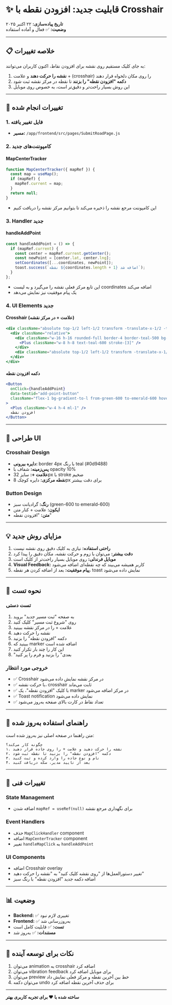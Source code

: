 # ✨ قابلیت جدید: افزودن نقطه با Crosshair

**تاریخ پیاده‌سازی:** ۲۲ اکتبر ۲۰۲۵  
**وضعیت:** ✅ فعال و آماده استفاده

---

## 📋 خلاصه تغییرات

به جای کلیک مستقیم روی نقشه برای افزودن نقاط، اکنون کاربران می‌توانند:
1. **نقشه را حرکت دهند** و علامت + (crosshair) را روی مکان دلخواه قرار دهند
2. **دکمه "افزودن نقطه" را بزنند** تا نقطه در مرکز نقشه ثبت شود
3. این روش بسیار راحت‌تر و دقیق‌تر است، به خصوص روی موبایل

---

## 🎯 تغییرات انجام شده

### 1. فایل تغییر یافته
- **مسیر:** `/app/frontend/src/pages/SubmitRoadPage.js`

### 2. کامپوننت‌های جدید

#### MapCenterTracker
```javascript
function MapCenterTracker({ mapRef }) {
  const map = useMap();
  if (mapRef) {
    mapRef.current = map;
  }
  return null;
}
```
- این کامپوننت مرجع نقشه را ذخیره می‌کند تا بتوانیم مرکز نقشه را دریافت کنیم

### 3. Handler جدید

#### handleAddPoint
```javascript
const handleAddPoint = () => {
  if (mapRef.current) {
    const center = mapRef.current.getCenter();
    const newPoint = [center.lat, center.lng];
    setCoordinates([...coordinates, newPoint]);
    toast.success(`نقطه ${coordinates.length + 1} اضافه شد`);
  }
};
```
- این تابع مرکز فعلی نقشه را می‌گیرد و به لیست coordinates اضافه می‌کند
- یک پیام موفقیت نیز نمایش می‌دهد

### 4. UI Elements جدید

#### Crosshair (علامت + در مرکز نقشه)
```jsx
<div className="absolute top-1/2 left-1/2 transform -translate-x-1/2 -translate-y-1/2 z-[500] pointer-events-none">
  <div className="relative">
    <div className="w-16 h-16 rounded-full border-4 border-teal-500 bg-teal-500/10 flex items-center justify-center">
      <Plus className="w-8 h-8 text-teal-600 stroke-[3]" />
    </div>
    <div className="absolute top-1/2 left-1/2 transform -translate-x-1/2 -translate-y-1/2 w-2 h-2 bg-teal-600 rounded-full"></div>
  </div>
</div>
```

#### دکمه افزودن نقطه
```jsx
<Button
  onClick={handleAddPoint}
  data-testid="add-point-button"
  className="flex-1 bg-gradient-to-l from-green-600 to-emerald-600 hover:from-green-700 hover:to-emerald-700"
>
  <Plus className="w-4 h-4 ml-1" />
  افزودن نقطه
</Button>
```

---

## 🎨 طراحی UI

### Crosshair Design
- **دایره بیرونی:** border 4px با رنگ teal (#0d9488)
- **پس‌زمینه:** شفاف با opacity 10%
- **علامت +:** سایز 32px با stroke ضخیم
- **نقطه مرکزی:** دایره کوچک 8px برای دقت بیشتر

### Button Design
- **رنگ:** گرادیانت سبز (green-600 to emerald-600)
- **ایکون:** علامت + کنار متن
- **متن:** "افزودن نقطه"

---

## 💡 مزایای روش جدید

1. **راحتی استفاده:** نیازی به کلیک دقیق روی نقشه نیست
2. **دقت بیشتر:** می‌توان با زوم و حرکت نقشه، مکان دقیق را پیدا کرد
3. **موبایل فرندلی:** روی موبایل بسیار راحت‌تر از کلیک است
4. **Visual Feedback:** کاربر همیشه می‌بیند که چه نقطه‌ای اضافه می‌شود
5. **پیام موفقیت:** بعد از اضافه کردن هر نقطه، toast نمایش داده می‌شود

---

## 🧪 نحوه تست

### تست دستی
1. به صفحه "ثبت مسیر جدید" بروید
2. روی "شروع ثبت مسیر" کلیک کنید
3. علامت + را در مرکز نقشه ببینید
4. نقشه را حرکت دهید
5. دکمه "افزودن نقطه" را بزنید
6. ببینید که marker اضافه شده است
7. این کار را چند بار تکرار کنید
8. "بعدی" را بزنید و فرم را پر کنید

### خروجی مورد انتظار
- ✅ Crosshair در مرکز نقشه نمایش داده می‌شود
- ✅ با حرکت نقشه، crosshair ثابت می‌ماند
- ✅ با کلیک "افزودن نقطه"، یک marker در مرکز اضافه می‌شود
- ✅ Toast notification نمایش داده می‌شود
- ✅ تعداد نقاط در کارت بالای صفحه به‌روز می‌شود

---

## 📝 راهنمای استفاده به‌روز شده

متن راهنما در صفحه اصلی نیز به‌روز شده است:

```
چگونه کار می‌کند؟
۱. نقشه را حرکت دهید و علامت + را روی جاده قرار دهید
۲. دکمه "افزودن نقطه" را بزنید تا نقطه ثبت شود
۳. نام و نوع جاده را وارد کرده و ثبت کنید
۴. بعد از تایید مدیر، سکه دریافت کنید
```

---

## 🔧 تغییرات فنی

### State Management
- اضافه شدن `mapRef = useRef(null)` برای نگهداری مرجع نقشه

### Event Handlers
- حذف `MapClickHandler` component
- اضافه `MapCenterTracker` component
- تغییر `handleMapClick` به `handleAddPoint`

### UI Components
- اضافه Crosshair overlay
- تغییر دستورالعمل‌ها از "روی نقشه کلیک کنید" به "نقشه را حرکت دهید"
- اضافه دکمه جدید "افزودن نقطه" با رنگ سبز

---

## 📊 وضعیت

- **Backend:** ✅ تغییری لازم نبود
- **Frontend:** ✅ به‌روزرسانی شد
- **تست:** ✅ قابلیت کامل است
- **مستندات:** ✅ به‌روز شد

---

## 🚀 نکات برای توسعه آینده

1. می‌توان animation به crosshair اضافه کرد
2. می‌توان vibration feedback برای موبایل اضافه کرد
3. می‌توان preview خط بین آخرین نقطه و مرکز فعلی نمایش داد
4. می‌توان دکمه undo برای حذف آخرین نقطه اضافه کرد

---

**ساخته شده با ❤️ برای تجربه کاربری بهتر**
